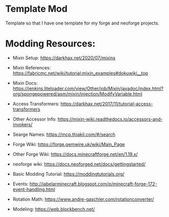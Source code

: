 
Template Mod
=======
Template so that I have one template for my forge and neoforge projects.

Modding Resources: 
==========
* Mixin Setup: https://darkhax.net/2020/07/mixins
* Mixin References: https://fabricmc.net/wiki/tutorial:mixin_examples#dokuwiki__top
* Mixin Docs: https://jenkins.liteloader.com/view/Other/job/Mixin/javadoc/index.html?org/spongepowered/asm/mixin/injection/ModifyVariable.html

* Access Transformers: https://darkhax.net/2017/11/tutorial-access-transformers
* Other Accessor Info: https://mixin-wiki.readthedocs.io/accessors-and-invokers/
* Searge Names: https://mcp.thiakil.com/#/search
* Forge Wiki: https://forge.gemwire.uk/wiki/Main_Page
* Other Forge Wiki: https://docs.minecraftforge.net/en/1.19.x/
* neoforge wiki: https://docs.neoforged.net/docs/gettingstarted/
  
* Basic Modding Tutorial: https://moddingtutorials.org/

* Events: http://jabelarminecraft.blogspot.com/p/minecraft-forge-172-event-handling.html

* Rotation Math: https://www.andre-gaschler.com/rotationconverter/
* Modeling: https://web.blockbench.net/
